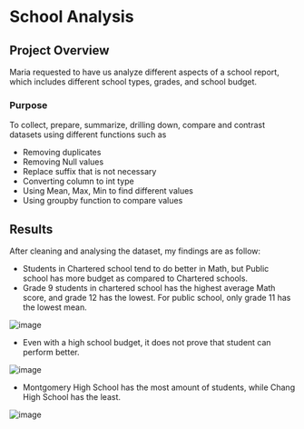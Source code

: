 # School Analysis
## Project Overview
Maria requested to have us analyze different aspects of a school report, which includes different school types, grades, and school budget. 
### Purpose
To collect, prepare, summarize, drilling down, compare and contrast datasets using different functions such as
- Removing duplicates
- Removing Null values
- Replace suffix that is not necessary
- Converting column to int type
- Using Mean, Max, Min to find different values
- Using groupby function to compare values

## Results
After cleaning and analysing the dataset, my findings are as follow:
- Students in Chartered school tend to do better in Math, but Public school has more budget as compared to Chartered schools. 
- Grade 9 students in chartered school has the highest average Math score, and grade 12 has the lowest. For public school, only grade 11 has the lowest mean. 

![image](https://user-images.githubusercontent.com/104419959/191392036-f34ab880-4db8-4b39-8eb1-4f35c263bc45.png)

- Even with a high school budget, it does not prove that student can perform better. 

![image](https://user-images.githubusercontent.com/104419959/191392007-dc40be5c-7f6d-48f1-b4b3-dc2438366954.png)

- Montgomery High School has the most amount of students, while Chang High School has the least. 

![image](https://user-images.githubusercontent.com/104419959/191391981-3e7fb07e-262b-4118-8ea5-fcba062b2745.png)
